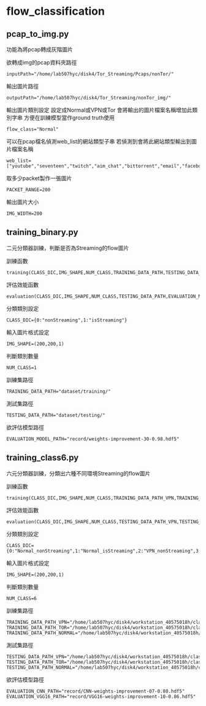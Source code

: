 # flow_classification

pcap_to_img.py
---
功能為將pcap轉成灰階圖片

欲轉成img的pcap資料夾路徑
```
inputPath="/home/lab507hyc/disk4/Tor_Streaming/Pcaps/nonTor/"
```
輸出圖片路徑
```
outputPath="/home/lab507hyc/disk4/Tor_Streaming/nonTor_img/"
```
輸出圖片類別設定
設定成Normal或VPN或Tor
會將輸出的圖片檔案名稱增加此類別字串
方便在訓練模型當作ground truth使用
```
flow_class="Normal"
```
可以在pcap檔名偵測web_list的網站類型子串
若偵測到會將此網站類型輸出到圖片檔案名稱
```
web_list=["youtube","seventeen","twitch","aim_chat","bittorrent","email","facebook_audio","facebook_chat","ftps","hangouts_audio","hangouts_chat","icq_chat","netflix","sftp","skype_audio","skype_chat","skype_files","spotify","vimeo","voipbuster"]
```
取多少packet製作一張圖片
```
PACKET_RANGE=200
```
輸出圖片大小
```
IMG_WIDTH=200
```

training_binary.py
---
二元分類器訓練，判斷是否為Streaming的flow圖片

訓練函數
```
training(CLASS_DIC,IMG_SHAPE,NUM_CLASS,TRAINING_DATA_PATH,TESTING_DATA_PATH)
```
評估效能函數
```
evaluation(CLASS_DIC,IMG_SHAPE,NUM_CLASS,TESTING_DATA_PATH,EVALUATION_MODEL_PATH)
```
分類類別設定
```
CLASS_DIC={0:"nonStreaming",1:"isStreaming"}
```
輸入圖片格式設定
```
IMG_SHAPE=(200,200,1)
```
判斷類別數量
```
NUM_CLASS=1
```
訓練集路徑
```
TRAINING_DATA_PATH="dataset/training/"
```
測試集路徑
```
TESTING_DATA_PATH="dataset/testing/"
```
欲評估模型路徑
```
EVALUATION_MODEL_PATH="record/weights-improvement-30-0.98.hdf5"
```


training_class6.py
---
六元分類器訓練，分類出六種不同環境Streaming的flow圖片

訓練函數
```
training(CLASS_DIC,IMG_SHAPE,NUM_CLASS,TRAINING_DATA_PATH_VPN,TRAINING_DATA_PATH_TOR,TRAINING_DATA_PATH_NORMAL,TESTING_DATA_PATH_VPN,TESTING_DATA_PATH_TOR,TESTING_DATA_PATH_NORMAL)
```
評估效能函數
```
evaluation(CLASS_DIC,IMG_SHAPE,NUM_CLASS,TESTING_DATA_PATH_VPN,TESTING_DATA_PATH_TOR,TESTING_DATA_PATH_NORMAL,EVALUATION_CNN_PATH,EVALUATION_VGG16_PATH)
```
分類類別設定
```
CLASS_DIC={0:"Normal_nonStreaming",1:"Normal_isStreaming",2:"VPN_nonStreaming",3:"VPN_isStreaming",4:"Tor_nonStreaming",5:"Tor_isStreaming"}
```
輸入圖片格式設定
```
IMG_SHAPE=(200,200,1)
```
判斷類別數量
```
NUM_CLASS=6
```
訓練集路徑
```
TRAINING_DATA_PATH_VPN="/home/lab507hyc/disk4/workstation_40575018h/classification_streaming_VPN/dataset/training/"
TRAINING_DATA_PATH_TOR="/home/lab507hyc/disk4/workstation_40575018h/classification_streaming_Tor/dataset/training/"
TRAINING_DATA_PATH_NORMAL="/home/lab507hyc/disk4/workstation_40575018h/classification_streaming_Normal/dataset/training/"
```
測試集路徑
```
TESTING_DATA_PATH_VPN="/home/lab507hyc/disk4/workstation_40575018h/classification_streaming_VPN/dataset/testing/"
TESTING_DATA_PATH_TOR="/home/lab507hyc/disk4/workstation_40575018h/classification_streaming_Tor/dataset/testing/"
TESTING_DATA_PATH_NORMAL="/home/lab507hyc/disk4/workstation_40575018h/classification_streaming_Normal/dataset/testing/"
```
欲評估模型路徑
```
EVALUATION_CNN_PATH="record/CNN-weights-improvement-07-0.80.hdf5"
EVALUATION_VGG16_PATH="record/VGG16-weights-improvement-10-0.86.hdf5"

```
